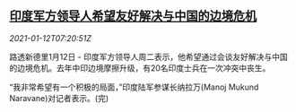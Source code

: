 <!--1610436194000-->
[印度军方领导人希望友好解决与中国的边境危机](https://cn.reuters.com/article/india-china-military-0112-tues-idCNKBS29H0OB)
------

<div><i>2021-01-12T07:20:51Z</i></div><p>路透新德里1月12日 - 印度军方领导人周二表示，他希望通过会谈友好解决与中国的边境危机。去年中印边境摩擦升级，有20名印度士兵在一次冲突中丧生。</p><p>“我非常希望有一个积极的局面，”印度陆军参谋长纳拉万(Manoj Mukund Naravane)对记者表示。(完)</p>
